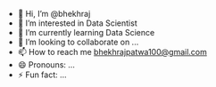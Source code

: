 - 👋 Hi, I’m @bhekhraj
- 👀 I’m interested in Data Scientist
- 🌱 I’m currently learning Data Science
- 💞️ I’m looking to collaborate on ...
- 📫 How to reach me bhekhrajpatwa100@gmail.com
- 😄 Pronouns: ...
- ⚡ Fun fact: ...

<!---
bhekraj/bhekraj is a ✨ special ✨ repository because its `README.md` (this file) appears on your GitHub profile.
You can click the Preview link to take a look at your changes.
--->
